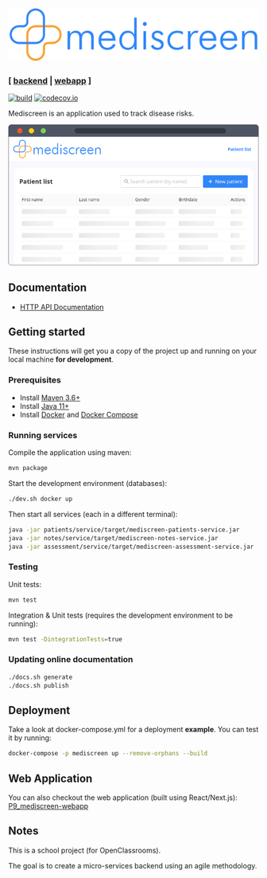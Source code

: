 # [![mediscreen](.readme/logo.png?raw=true)](https://github.com/np111/P9_mediscreen)

### \[ <ins>[backend](https://github.com/np111/P9_mediscreen#readme)</ins> | [webapp](https://github.com/np111/P9_mediscreen-webapp#readme) \]

[![build](https://github.com/np111/P9_mediscreen/actions/workflows/test.yml/badge.svg)](https://github.com/np111/P9_mediscreen/actions/workflows/test.yml) [![codecov.io](https://codecov.io/github/np111/P9_mediscreen/coverage.svg?branch=master)](https://codecov.io/github/np111/P9_mediscreen?branch=master)

Mediscreen is an application used to track disease risks.

![Poster](.readme/poster.png?raw=true)

## Documentation

- [HTTP API Documentation](https://np111.github.io/P9_mediscreen/index.html)

## Getting started

These instructions will get you a copy of the project up and running on your
local machine **for development**.

### Prerequisites

- Install [Maven 3.6+](https://maven.apache.org/download.cgi)
- Install
  [Java 11+](https://adoptopenjdk.net/?variant=openjdk15&jvmVariant=hotspot)
- Install [Docker](https://docs.docker.com/get-docker/)
  and [Docker Compose](https://docs.docker.com/compose/install/)

### Running services

Compile the application using maven:

```bash
mvn package
```

Start the development environment (databases):

```bash
./dev.sh docker up
```

Then start all services (each in a different terminal):

```bash
java -jar patients/service/target/mediscreen-patients-service.jar
java -jar notes/service/target/mediscreen-notes-service.jar
java -jar assessment/service/target/mediscreen-assessment-service.jar
```

### Testing

Unit tests:

```bash
mvn test
```

Integration & Unit tests (requires the development environment to be running):

```bash
mvn test -DintegrationTests=true
```

### Updating online documentation

```bash
./docs.sh generate
./docs.sh publish
```

## Deployment

Take a look at docker-compose.yml for a deployment **example**. You can test it
by running:

```bash
docker-compose -p mediscreen up --remove-orphans --build
```

## Web Application

You can also checkout the web application (built using React/Next.js):
[P9_mediscreen-webapp](https://github.com/np111/P9_mediscreen-webapp)

## Notes

This is a school project (for OpenClassrooms).

The goal is to create a micro-services backend using an agile methodology.
